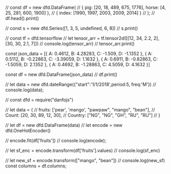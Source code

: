  // const df = new dfd.DataFrame(
  //   { pig: [20, 18, 489, 675, 1776], horse: [4, 25, 281, 600, 1900] },
  //   { index: [1990, 1997, 2003, 2009, 2014] }
  // );
  // df.head().print()

  // const s = new dfd.Series([1, 3, 5, undefined, 6, 8])
  // s.print()

  // const tf = dfd.tensorflow
  // let tensor_arr = tf.tensor2d([[12, 34, 2.2, 2], [30, 30, 2.1, 7]])
  //   console.log(tensor_arr)
  //   tensor_arr.print()

  const json_data = [{ A: 0.4612, B: 4.28283, C: -1.509, D: -1.1352 },
    { A: 0.5112, B: -0.22863, C: -3.39059, D: 1.1632 },
    { A: 0.6911, B: -0.82863, C: -1.5059, D: 2.1352 },
    { A: 0.4692, B: -1.28863, C: 4.5059, D: 4.1632 }]

   const df = new dfd.DataFrame(json_data)
  //  df.print()

  // let data = new dfd.dateRange({"start":'1/1/2018',period:5, freq:'M'})
  //       console.log(data);

//   const dfd = require("danfojs")

// let data = {
//     fruits: ['pear', 'mango', "pawpaw", "mango", "bean"],
//     Count: [20, 30, 89, 12, 30],
//     Country: ["NG", "NG", "GH", "RU", "RU"]
// }


// let df = new dfd.DataFrame(data)
// let encode = new dfd.OneHotEncoder()

// encode.fit(df['fruits'])
// console.log(encode);

// let sf_enc = encode.transform(df['fruits'].values)
// console.log(sf_enc)

// let new_sf = encode.transform(["mango", "bean"])
// console.log(new_sf)
const columns = df.columns;
